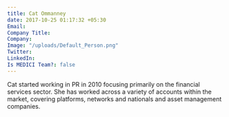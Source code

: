 ```yaml
---
title: Cat Ommanney
date: 2017-10-25 01:17:32 +05:30
Email: 
Company Title: 
Company: 
Image: "/uploads/Default_Person.png"
Twitter: 
LinkedIn: 
Is MEDICI Team?: false
---
```


Cat started working in PR in 2010 focusing primarily on the financial services sector. She has worked across a variety of accounts within the market, covering platforms, networks and nationals and asset management companies.